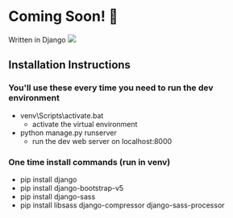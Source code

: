 # Coming Soon! 🚧

Written in Django [![](https://skillicons.dev/icons?i=django)](https://skillicons.dev)

## Installation Instructions

### You'll use these every time you need to run the dev environment
- venv\Scripts\activate.bat
    - activate the virtual environment
- python manage.py runserver
    - run the dev web server on localhost:8000

### One time install commands (run in venv)
- pip install django
- pip install django-bootstrap-v5
- pip install django-sass
- pip install libsass django-compressor django-sass-processor




